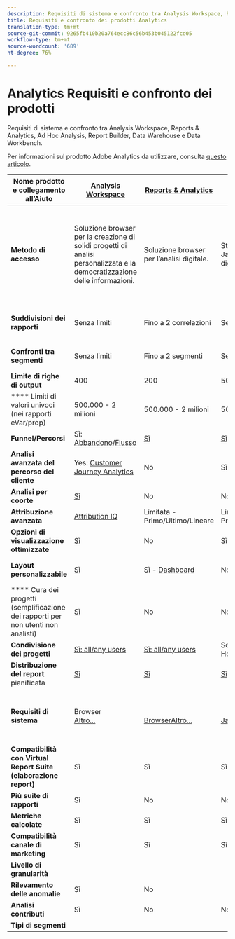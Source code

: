 ```yaml
---
description: Requisiti di sistema e confronto tra Analysis Workspace, Reports & Analytics, Ad Hoc Analysis, Report Builder, Data Warehouse e Data Workbench
title: Requisiti e confronto dei prodotti Analytics
translation-type: tm+mt
source-git-commit: 9265fb410b20a764ecc86c56b453b045122fcd05
workflow-type: tm+mt
source-wordcount: '689'
ht-degree: 76%

---
```



# Analytics Requisiti e confronto dei prodotti 

Requisiti di sistema e confronto tra Analysis Workspace, Reports &amp; Analytics, Ad Hoc Analysis, Report Builder, Data Warehouse e Data Workbench.

Per informazioni sul prodotto Adobe Analytics da utilizzare, consulta [questo articolo](/help/admin/c-analytics-product-comparison/which-analytics-tool.md).

| Nome prodotto e collegamento all’Aiuto | [Analysis Workspace](https://docs.adobe.com/content/help/it-IT/analytics/analyze/analysis-workspace/home.html) | [Reports &amp; Analytics](https://docs.adobe.com/content/help/it-IT/analytics/analyze/reports-analytics/getting-started.html) | [Ad Hoc Analysis](https://docs.adobe.com/content/help/it-IT/analytics/analyze/ad-hoc-analysis/adhoc-home.html) | [Report Builder](https://docs.adobe.com/content/help/it-IT/analytics/analyze/report-builder/home.html) | [Data Warehouse](https://docs.adobe.com/content/help/it-IT/analytics/export/data-warehouse/data-warehouse.translate.html) | [Data Workbench](https://docs.adobe.com/content/help/it-IT/data-workbench/using/home.html) |
|---|---|---|---|---|---|---|
| **Metodo di accesso** | Soluzione browser per la creazione di solidi progetti di analisi personalizzata e la democratizzazione delle informazioni. | Soluzione browser per l’analisi digitale. | Strumento basato su Java per l’analisi digitale avanzata. | Componente aggiuntivo per Excel che consente di creare richieste personalizzate a partire da dati di R&amp;A e di visualizzarle con Microsoft Excel. | Soluzione browser per la generazione di rapporti in formato  .csv . Può generare file in formato Tableau. | Strumento per l’analisi multicanale avanzata, ad esempio modellazione di attribuzione personalizzata, analisi predittive e analisi cliente a 360°. |
| **Suddivisioni dei rapporti** | Senza limiti | Fino a 2 correlazioni | Senza limiti | Fino a 2 correlazioni | Suddivisioni approfondite e illimitate, per segmento. | Senza limiti |
| **Confronti tra segmenti** | Senza limiti | Fino a 2 segmenti | Senza limiti | Senza limiti (stack di richieste di dati) | 1 segmento. Supporta più segmenti (in stack). | Senza limiti |
| **Limite di righe di output** | 400 | 200 | 50.000 | 50.000 | Senza limiti | Personalizzabile |
| **** Limiti di valori univoci (nei rapporti eVar/prop) | 500.000 - 2 milioni | 500.000 - 2 milioni | 500.000 - 2 milioni | 500.000 - 2 milioni | Senza limiti | Personalizzabile |
| **Funnel/Percorsi** | Sì: [Abbandono](https://docs.adobe.com/content/help/it-IT/analytics/analyze/analysis-workspace/visualizations/fallout/fallout-flow.html)/[Flusso](https://docs.adobe.com/content/help/it-IT/analytics/analyze/analysis-workspace/visualizations/flow/flow.html) | [Sì](https://docs.adobe.com/content/help/en/analytics/analyze/reports-analytics/reports.html) | [Sì](https://docs.adobe.com/content/help/en/analytics/analyze/ad-hoc-analysis/c-reports-paths.html) | Sì | No | Sì |
| **Analisi avanzata del percorso del cliente** | Yes: [Customer Journey Analytics](https://docs.adobe.com/content/help/it-IT/analytics-platform/using/cja-landing.html) | No | Sì | No | No | Sì |
| **Analisi per coorte** | [Sì](https://docs.adobe.com/content/help/it-IT/analytics/analyze/analysis-workspace/visualizations/cohort-table/cohort-analysis.html) | No | No | No | No | Sì |
| **Attribuzione avanzata** | [Attribution IQ](https://docs.adobe.com/content/help/en/analytics/analyze/analysis-workspace/attribution-iq.html) | Limitata - Primo/Ultimo/Lineare | Limitata - Primo/Ultimo/Lineare | Limitata - Primo/Ultimo/Lineare | Limitata - Primo/Ultimo/Lineare | Sì |
| **Opzioni di visualizzazione ottimizzate** | [Sì](https://docs.adobe.com/content/help/it-IT/analytics/analyze/analysis-workspace/visualizations/freeform-analysis-visualizations.html) | No | Sì | Sì | No | Sì |
| **Layout personalizzabile** | [Sì](https://docs.adobe.com/content/help/it-IT/analytics/analyze/analysis-workspace/home.html) | Sì - [ Dashboard](https://docs.adobe.com/content/help/en/analytics/analyze/reports-analytics/dashboard.html) | No | [Sì](https://docs.adobe.com/content/help/en/analytics/analyze/report-builder/layout/configure-the-custom-layout.html) | Ordinare i risultati per suddivisione o metrica. | Sì |
| **** Cura dei progetti (semplificazione dei rapporti per non utenti non analisti) | [Sì](https://docs.adobe.com/content/help/it-IT/analytics/analyze/analysis-workspace/curate-share/curate.html) | No | No | Sì | No | Sì |
| **Condivisione dei progetti** | [Sì: all/any users](https://docs.adobe.com/content/help/it-IT/analytics/analyze/analysis-workspace/curate-share/curate.html) | [Sì: all/any users](https://docs.adobe.com/content/help/en/analytics/analyze/reports-analytics/scheduling.html) | Solo con utenti di Ad Hoc Analysis | Sì: all/any users | No | Sì |
| **Distribuzione del report** pianificata | [Sì](https://docs.adobe.com/content/help/en/analytics/analyze/analysis-workspace/curate-share/schedule-projects.html) | [Sì](https://docs.adobe.com/content/help/en/analytics/analyze/reports-analytics/scheduling.html) | [Sì](https://docs.adobe.com/content/help/en/analytics/analyze/ad-hoc-analysis/c-schedule.html) | [Sì](https://docs.adobe.com/content/help/en/analytics/analyze/report-builder/t-schedule-a-data-request.html) | Sì | Sì |
| **Requisiti di sistema** | Browser<br>[Altro...](https://docs.adobe.com/content/help/it-IT/analytics/admin/sys-reqs.html) | <br>[BrowserAltro...](https://docs.adobe.com/content/help/it-IT/analytics/admin/sys-reqs.html) | <br>[JavaMore...](https://docs.adobe.com/content/help/en/analytics/analyze/ad-hoc-analysis/c-getting-started.html) | Windows, MS<br>[ExcelAltro...](https://docs.adobe.com/content/help/it-IT/analytics/analyze/report-builder/report-builder-setup/system-requirements.html) | Browser e programma per aprire file  .csv , come MS Excel. Può generare file in formato Tableau. | Windows 64 bit, good graphics adapter for OpenGL 3.2 [More...](https://docs.adobe.com/content/help/en/data-workbench/using/install/c-data-workbench-client-install.html) |
| **Compatibilità con Virtual Report Suite (elaborazione report)** | Sì | Sì | Sì | Sì | No | Sì? |
| **Più suite di rapporti** | Sì | No | No | No | No | Sì? |
| **Metriche calcolate** | Sì | Sì | Sì | Sì | Sì | Sì |
| **Compatibilità canale di marketing** | Sì | Sì | Sì | Sì | ? | ? |
| **Livello di granularità** |  |  |  |  |  |  |
| **Rilevamento delle anomalie** | Sì | No |  |  |  |  |
| **Analisi contributi** | Sì | No | No | No | No | Sì |
| **Tipi di segmenti** |  |  |  |  |  |  |